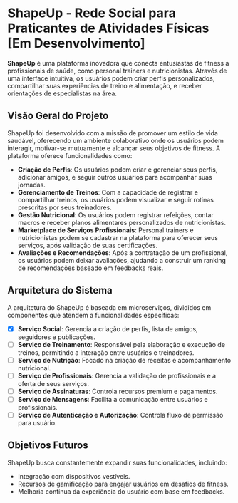 # **ShapeUp - Rede Social para Praticantes de Atividades Físicas [Em Desenvolvimento]**

**ShapeUp** é uma plataforma inovadora que conecta entusiastas de fitness a profissionais de saúde, como personal trainers e nutricionistas. Através de uma interface intuitiva, os usuários podem criar perfis personalizados, compartilhar suas experiências de treino e alimentação, e receber orientações de especialistas na área.

## **Visão Geral do Projeto**

ShapeUp foi desenvolvido com a missão de promover um estilo de vida saudável, oferecendo um ambiente colaborativo onde os usuários podem interagir, motivar-se mutuamente e alcançar seus objetivos de fitness. A plataforma oferece funcionalidades como:

*   **Criação de Perfis**: Os usuários podem criar e gerenciar seus perfis, adicionar amigos, e seguir outros usuários para acompanhar suas jornadas.
*   **Gerenciamento de Treinos**: Com a capacidade de registrar e compartilhar treinos, os usuários podem visualizar e seguir rotinas prescritas por seus treinadores.
*   **Gestão Nutricional**: Os usuários podem registrar refeições, contar macros e receber planos alimentares personalizados de nutricionistas.
*   **Marketplace de Serviços Profissionais**: Personal trainers e nutricionistas podem se cadastrar na plataforma para oferecer seus serviços, após validação de suas certificações.
*   **Avaliações e Recomendações**: Após a contratação de um profissional, os usuários podem deixar avaliações, ajudando a construir um ranking de recomendações baseado em feedbacks reais.

## **Arquitetura do Sistema**

A arquitetura do ShapeUp é baseada em microserviços, divididos em componentes que atendem a funcionalidades específicas:

*   [x] **Serviço Social**: Gerencia a criação de perfis, lista de amigos, seguidores e publicações.
*   [ ] **Serviço de Treinamento**: Responsável pela elaboração e execução de treinos, permitindo a interação entre usuários e treinadores.
*   [ ] **Serviço de Nutrição**: Focado na criação de receitas e acompanhamento nutricional.
*   [ ] **Serviço de Profissionais**: Gerencia a validação de profissionais e a oferta de seus serviços.
*   [ ] **Serviço de Assinaturas**: Controla recursos premium e pagamentos.
*   [ ] **Serviço de Mensagens**: Facilita a comunicação entre usuários e profissionais.
*   [ ] **Serviço de Autenticação e Autorização**: Controla fluxo de permissão para usuário.

## **Objetivos Futuros**

ShapeUp busca constantemente expandir suas funcionalidades, incluindo:

*   Integração com dispositivos vestíveis.
*   Recursos de gamificação para engajar usuários em desafios de fitness.
*   Melhoria contínua da experiência do usuário com base em feedbacks.
